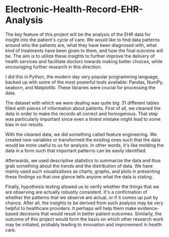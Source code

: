# Electronic-Health-Record-EHR-Analysis
The key feature of this project will be the analysis of the EHR data for insight into the patient's cycle of care. We would like to find data patterns around who the patients are, what they have been diagnosed with, what kind of treatments have been given to them, and how the final outcome will be. The aim is to utilize these insights to further improve the delivery of health services and facilitate doctors towards making better choices, while encouraging further research in this direction.

I did this in Python, the modern day very popular programming language, backed up with some of the most powerful tools available: Pandas, NumPy, seaborn, and Matplotlib. These libraries were crucial for processing the data.

The dataset with which we were dealing was quite big: 31 different tables filled with pieces of information about patients. First of all, we cleaned the data in order to make the records all correct and homogenous. That step was particularly important since even a tiniest mistake might lead to some bias in our results.

With the cleaned data, we did something called feature engineering. We created new variables or transformed the existing ones such that the data would be more useful to us for analysis. In other words, it's like molding the data in a form such that important patterns can be easily identified.

Afterwards, we used descriptive statistics to summarize the data and thus grab something about the trends and the distribution of data. We have mainly used such visualizations as charts, graphs, and plots in presenting these findings so that one glance tells anyone what the data is stating.

Finally, hypothesis testing allowed us to verify whether the things that we are observing are actually robustly consistent. It's a confirmation of whether the patterns that we observe are actual, or if it comes up just by chance. After all, the insights to be derived from such analysis may be very helpful to healthcare providers. It perhaps will help them make evidence-based decisions that would result in better patient outcomes. Similarly, the outcome of this project would form the basis on which other research work may be initiated, probably leading to innovation and improvement in health care.
